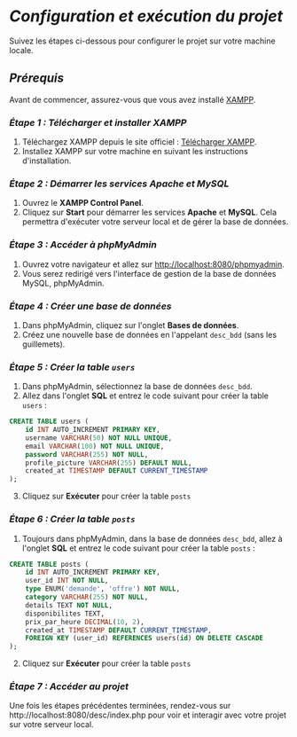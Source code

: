 # **_Configuration et exécution du projet_**

Suivez les étapes ci-dessous pour configurer le projet sur votre machine locale.

## **_Prérequis_**

Avant de commencer, assurez-vous que vous avez installé [XAMPP](https://www.apachefriends.org/fr/index.html).

### **_Étape 1 : Télécharger et installer XAMPP_**

1. Téléchargez XAMPP depuis le site officiel : [Télécharger XAMPP](https://www.apachefriends.org/fr/index.html).
2. Installez XAMPP sur votre machine en suivant les instructions d'installation.

### **_Étape 2 : Démarrer les services Apache et MySQL_**

1. Ouvrez le **XAMPP Control Panel**.
2. Cliquez sur **Start** pour démarrer les services **Apache** et **MySQL**. Cela permettra d'exécuter votre serveur local et de gérer la base de données.

### **_Étape 3 : Accéder à phpMyAdmin_**

1. Ouvrez votre navigateur et allez sur [http://localhost:8080/phpmyadmin](http://localhost:8080/phpmyadmin).
2. Vous serez redirigé vers l'interface de gestion de la base de données MySQL, phpMyAdmin.

### **_Étape 4 : Créer une base de données_**

1. Dans phpMyAdmin, cliquez sur l'onglet **Bases de données**.
2. Créez une nouvelle base de données en l'appelant `desc_bdd` (sans les guillemets).

### **_Étape 5 : Créer la table `users`_**

1. Dans phpMyAdmin, sélectionnez la base de données `desc_bdd`.
2. Allez dans l'onglet **SQL** et entrez le code suivant pour créer la table `users` :

```sql
CREATE TABLE users (
    id INT AUTO_INCREMENT PRIMARY KEY,
    username VARCHAR(50) NOT NULL UNIQUE,
    email VARCHAR(100) NOT NULL UNIQUE,
    password VARCHAR(255) NOT NULL,
    profile_picture VARCHAR(255) DEFAULT NULL,
    created_at TIMESTAMP DEFAULT CURRENT_TIMESTAMP
);

```

3. Cliquez sur **Exécuter** pour créer la table `posts`

### **_Étape 6 : Créer la table `posts`_**

1. Toujours dans phpMyAdmin, dans la base de données `desc_bdd`, allez à l'onglet **SQL** et entrez le code suivant pour créer la table `posts` :

```sql
CREATE TABLE posts (
    id INT AUTO_INCREMENT PRIMARY KEY,
    user_id INT NOT NULL,
    type ENUM('demande', 'offre') NOT NULL,
    category VARCHAR(255) NOT NULL,
    details TEXT NOT NULL,
    disponibilites TEXT,
    prix_par_heure DECIMAL(10, 2),
    created_at TIMESTAMP DEFAULT CURRENT_TIMESTAMP,
    FOREIGN KEY (user_id) REFERENCES users(id) ON DELETE CASCADE
);

```

2. Cliquez sur **Exécuter** pour créer la table `posts`

### **_Étape 7 : Accéder au projet_**

Une fois les étapes précédentes terminées, rendez-vous sur http://localhost:8080/desc/index.php pour voir et interagir avec votre projet sur votre serveur local.
